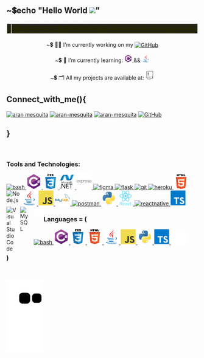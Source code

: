 ## ~💲echo "Hello World <img src="https://media.giphy.com/media/hvRJCLFzcasrR4ia7z/giphy.gif" width="5%">"

<h3 align="center"><img src="https://github.com/AranMesquita/AranMesquita/blob/main/ezgif.com-gif-maker.gif" width="500" height="25"/></h3>

<p align="center">
~💲 🧑‍💻 I’m currently working on my <a href="https://github.com/AranMesquita/AranMesquita/blob/main/README.md" target="blank"> <img align="center" alt="GitHub"
width="25" src="https://user-images.githubusercontent.com/3369400/139447912-e0f43f33-6d9f-45f8-be46-2df5bbc91289.png"  height="25"/></a> 
 <br></br>
~💲 🌱 I’m currently learning:  <a href="https://www.w3schools.com/cs/" target="_blank" rel="noreferrer"> <img src="https://raw.githubusercontent.com/devicons/devicon/master/icons/csharp/csharp-original.svg" alt="csharp" width="20" height="20"/> </a> && <a href="https://www.java.com" target="_blank" rel="noreferrer"> <img src="https://raw.githubusercontent.com/devicons/devicon/master/icons/java/java-original.svg" alt="java" width="20" height="20"/> </a>
<br></br>
 ~💲 🗂️ All my projects are available at: <a href="https://github.com/AranMesquita?tab=repositories" target="_blank" rel="noreferrer"> <img src="https://github.com/AranMesquita/AranMesquita/blob/main/dM6iE401.svg" alt="repositories" width="23" height="25"/></a>
</p>



<h2 align="left">Connect_with_me(){ </h2>
<p align="left">
<a href="https://linkedin.com/in/aran mesquita" target="blank"><img align="center" src="https://raw.githubusercontent.com/rahuldkjain/github-profile-readme-generator/master/src/images/icons/Social/linked-in-alt.svg" alt="aran mesquita" height="30" width="40" /></a>
<a href="https://stackoverflow.com/users/aran-mesquita" target="blank"><img align="center" src="https://raw.githubusercontent.com/rahuldkjain/github-profile-readme-generator/master/src/images/icons/Social/stack-overflow.svg" alt="aran-mesquita" height="30" width="40" /></a>
<a href="https://www.leetcode.com/aran-mesquita" target="blank"><img align="center" src="https://raw.githubusercontent.com/rahuldkjain/github-profile-readme-generator/master/src/images/icons/Social/leet-code.svg" alt="aran-mesquita" height="30" width="40" /></a>
<a href="https://github.com/AranMesquita/" target="blank"> <img align="center" alt="GitHub" src="https://user-images.githubusercontent.com/3369400/139447912-e0f43f33-6d9f-45f8-be46-2df5bbc91289.png"  height="30" width="30"/></a>
<br><h2>}</h2></br>
</p>

<h3 align="left">Tools and Technologies:</h3>
<p align="left"> <a href="https://www.gnu.org/software/bash/" target="_blank" rel="noreferrer"> <img src="https://github.com/odb/official-bash-logo/blob/master/assets/Logos/Icons/PNG/128x128.png" alt="bash" width="40" height="40"/> </a> <a href="https://www.w3schools.com/cs/" target="_blank" rel="noreferrer"> <img src="https://raw.githubusercontent.com/devicons/devicon/master/icons/csharp/csharp-original.svg" alt="csharp" width="40" height="40"/> </a> <a href="https://www.w3schools.com/css/" target="_blank" rel="noreferrer"> <img src="https://raw.githubusercontent.com/devicons/devicon/master/icons/css3/css3-original-wordmark.svg" alt="css3" width="40" height="40"/> </a> <a href="https://dotnet.microsoft.com/" target="_blank" rel="noreferrer"> <img src="https://raw.githubusercontent.com/devicons/devicon/master/icons/dot-net/dot-net-original-wordmark.svg" alt="dotnet" width="40" height="40"/> </a> <a href="https://expressjs.com" target="_blank" rel="noreferrer"> <img src="https://raw.githubusercontent.com/devicons/devicon/master/icons/express/express-original-wordmark.svg" alt="express" width="40" height="40"/> </a> <a href="https://www.figma.com/" target="_blank" rel="noreferrer"> <img src="https://www.vectorlogo.zone/logos/figma/figma-icon.svg" alt="figma" width="40" height="40"/> </a> <a href="https://flask.palletsprojects.com/" target="_blank" rel="noreferrer"> <img src="https://www.vectorlogo.zone/logos/pocoo_flask/pocoo_flask-icon.svg" alt="flask" width="40" height="40"/> </a> <a href="https://git-scm.com/" target="_blank" rel="noreferrer"> <img src="https://www.vectorlogo.zone/logos/git-scm/git-scm-icon.svg" alt="git" width="40" height="40"/> </a> <a href="https://heroku.com" target="_blank" rel="noreferrer"> <img src="https://www.vectorlogo.zone/logos/heroku/heroku-icon.svg" alt="heroku" width="40" height="40"/> </a> <a href="https://www.w3.org/html/" target="_blank" rel="noreferrer"> <img src="https://raw.githubusercontent.com/devicons/devicon/master/icons/html5/html5-original-wordmark.svg" alt="html5" width="40" height="40"/> </a> <a href="https://www.java.com" target="_blank" rel="noreferrer"> <img src="https://raw.githubusercontent.com/devicons/devicon/master/icons/java/java-original.svg" alt="java" width="40" height="40"/> </a> <a href="https://developer.mozilla.org/en-US/docs/Web/JavaScript" target="_blank" rel="noreferrer"> <img src="https://raw.githubusercontent.com/devicons/devicon/master/icons/javascript/javascript-original.svg" alt="javascript" width="40" height="40"/> </a> <a href="https://www.mysql.com/" target="_blank" rel="noreferrer"> <img src="https://raw.githubusercontent.com/devicons/devicon/master/icons/mysql/mysql-original-wordmark.svg" alt="mysql" width="40" height="40"/> </a> <a href="https://nodejs.org" target="_blank" rel="noreferrer"> <img align="left" alt="Node.js" width="40" height="40" src="https://cdn.jsdelivr.net/gh/devicons/devicon/icons/nodejs/nodejs-original.svg" /></a> <a href="https://postman.com" target="_blank" rel="noreferrer"> <img src="https://www.vectorlogo.zone/logos/getpostman/getpostman-icon.svg" alt="postman" width="40" height="40"/> </a> <a href="https://www.python.org" target="_blank" rel="noreferrer"> <img src="https://raw.githubusercontent.com/devicons/devicon/master/icons/python/python-original.svg" alt="python" width="40" height="40"/> </a> <a href="https://reactjs.org/" target="_blank" rel="noreferrer"> <img src="https://raw.githubusercontent.com/devicons/devicon/master/icons/react/react-original-wordmark.svg" alt="react" width="40" height="40"/> </a> <a href="https://reactnative.dev/" target="_blank" rel="noreferrer"> <img src="https://reactnative.dev/img/header_logo.svg" alt="reactnative" width="40" height="40"/> </a> <a href="https://www.typescriptlang.org/" target="_blank" rel="noreferrer"> <img src="https://raw.githubusercontent.com/devicons/devicon/master/icons/typescript/typescript-original.svg" alt="typescript" width="40" height="40"/> </a>

<img align="left" alt="Visual Studio Code" width="26px" src="https://cdn.jsdelivr.net/gh/devicons/devicon/icons/vscode/vscode-original.svg" style="padding-right:10px;" />
<img align="left" alt="MySQL" width="26px" src="https://cdn.jsdelivr.net/gh/devicons/devicon/icons/mysql/mysql-original.svg" style="padding-right:10px;" />

<img align="left" alt="Terminal" width="26px" src="https://github.com/codeSTACKr/codeSTACKr/blob/master/img/terminal-dark.svg" />
</p>



<h3 align="left">Languages = (</h3>
<p align="left"> 
 <a href="https://www.gnu.org/software/bash/" target="_blank" rel="noreferrer"> <img src="https://github.com/odb/official-bash-logo/blob/master/assets/Logos/Icons/PNG/128x128.png" alt="bash" width="40" height="40"/> </a>
 <a href="https://www.w3schools.com/cs/" target="_blank" rel="noreferrer"> <img src="https://raw.githubusercontent.com/devicons/devicon/master/icons/csharp/csharp-original.svg" alt="csharp" width="40" height="40"/> </a>
 <a href="https://www.w3schools.com/css/" target="_blank" rel="noreferrer"> <img src="https://raw.githubusercontent.com/devicons/devicon/master/icons/css3/css3-original-wordmark.svg" alt="css3" width="40" height="40"/> </a>
<a href="https://www.w3.org/html/" target="_blank" rel="noreferrer"> <img src="https://raw.githubusercontent.com/devicons/devicon/master/icons/html5/html5-original-wordmark.svg" alt="html5" width="40" height="40"/> </a> <a href="https://www.java.com" target="_blank" rel="noreferrer"> <img src="https://raw.githubusercontent.com/devicons/devicon/master/icons/java/java-original.svg" alt="java" width="40" height="40"/> </a>
<a href="https://developer.mozilla.org/en-US/docs/Web/JavaScript" target="_blank" rel="noreferrer"> <img src="https://raw.githubusercontent.com/devicons/devicon/master/icons/javascript/javascript-original.svg" alt="javascript" width="40" height="40"/> </a>
<a href="https://www.python.org" target="_blank" rel="noreferrer"> <img src="https://raw.githubusercontent.com/devicons/devicon/master/icons/python/python-original.svg" alt="python" width="40" height="40"/> </a>
<a href="https://www.typescriptlang.org/" target="_blank" rel="noreferrer"> <img src="https://raw.githubusercontent.com/devicons/devicon/master/icons/typescript/typescript-original.svg" alt="typescript" width="40" height="40"/> </a>
<a href="https://www.typescriptlang.org/" target="_blank" rel="noreferrer"> <img alt="Terminal" width="40" height="40" src="https://github.com/codeSTACKr/codeSTACKr/blob/master/img/terminal-dark.svg" /> </a>
<br><h3>)</h3></br>
</p>




![Snake animation](https://github.com/rafaballerini/rafaballerini/blob/output/github-contribution-grid-snake.svg)
